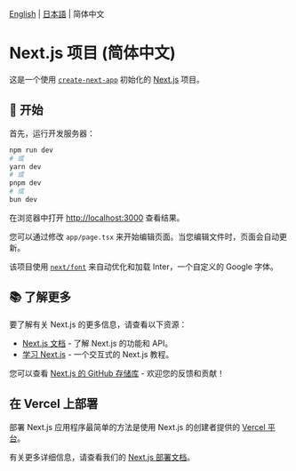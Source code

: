 [English](/@robopo/web/README.md) | [日本語](/@robopo/web/README.ja.md) | 简体中文

# Next.js 项目 (简体中文)

这是一个使用 [`create-next-app`](https://github.com/vercel/next.js/tree/canary/packages/create-next-app) 初始化的 [Next.js](https://nextjs.org/) 项目。

## 🚀 开始

首先，运行开发服务器：

```bash
npm run dev
# 或
yarn dev
# 或
pnpm dev
# 或
bun dev
```

在浏览器中打开 [http://localhost:3000](http://localhost:3000) 查看结果。

您可以通过修改 `app/page.tsx` 来开始编辑页面。当您编辑文件时，页面会自动更新。

该项目使用 [`next/font`](https://nextjs.org/docs/basic-features/font-optimization) 来自动优化和加载 Inter，一个自定义的 Google 字体。

## 📚 了解更多

要了解有关 Next.js 的更多信息，请查看以下资源：

- [Next.js 文档](https://nextjs.org/docs) - 了解 Next.js 的功能和 API。
- [学习 Next.js](https://nextjs.org/learn) - 一个交互式的 Next.js 教程。

您可以查看 [Next.js 的 GitHub 存储库](https://github.com/vercel/next.js/) - 欢迎您的反馈和贡献！

## 在 Vercel 上部署

部署 Next.js 应用程序最简单的方法是使用 Next.js 的创建者提供的 [Vercel 平台](https://vercel.com/new?utm_medium=default-template&filter=next.js&utm_source=create-next-app&utm_campaign=create-next-app-readme)。

有关更多详细信息，请查看我们的 [Next.js 部署文档](https://nextjs.org/docs/deployment)。
